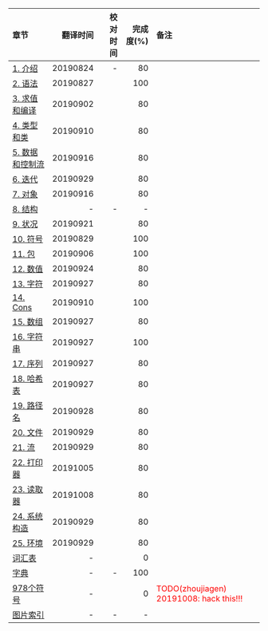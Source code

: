 
|章节|翻译时间|校对时间| 完成度(%) | 备注|
|:-----------------------------|----:|----:|----:|:-------------------|
|[1. 介绍](01-Introduction.md)| 20190824 | - | 80 | |
|[2. 语法](02-Syntax.md)| 20190827 |  | 100 | |
|[3. 求值和编译](03-Evaluation-and-Compilation.md)| 20190902 |  | 80 | |
|[4. 类型和类](04-Types-and-Classes.md)| 20190910 |  | 80 | |
|[5. 数据和控制流](05-Data-and-Control-Flow.md)| 20190916 |  | 80 | |
|[6. 迭代](06-Iteration.md)| 20190929 |  | 80 | |
|[7. 对象](07-Objects.md)| 20190916 |  | 80 | |
|[8. 结构](08-Structures.md)| - | - | - | |
|[9. 状况](09-Conditions.md)| 20190921 |  | 80 | |
|[10. 符号](10-Symbols.md)| 20190829 |  | 100 | |
|[11. 包](11-Packages.md)| 20190906 |  | 100 | |
|[12. 数值](12-Numbers.md)| 20190924 |  | 80 | |
|[13. 字符](13-Characters.md)| 20190927 |  | 80 | |
|[14. Cons](14-Conses.md)| 20190910 |  | 100 | |
|[15. 数组](15-Arrays.md)| 20190927 |  | 80 | |
|[16. 字符串](16-Strings.md)| 20190927 |  | 100 | |
|[17. 序列](17-Sequences.md)| 20190927 |  | 80 | |
|[18. 哈希表](18-Hash-Tables.md)| 20190927 |  | 80 | |
|[19. 路径名](19-Filenames.md)| 20190928 |  | 80 | |
|[20. 文件](20-Files.md)| 20190929 |  | 80 | |
|[21. 流](21-Streams.md)| 20190929 |  | 80 | |
|[22. 打印器](22-Printer.md)| 20191005 |  | 80 | |
|[23. 读取器](23-Reader.md)| 20191008 |  | 80 | |
|[24. 系统构造](24-System-Construction.md)| 20190929 |  | 80 | |
|[25. 环境](25-Environment.md)| 20190929 |  | 80 | |
|[词汇表](Glossary.md)| - |  | 0 | |
|[字典](Dictionary.md)| - | - | 100 | |
|[978个符号](Symbols.md)| - |  | 0 | <font color="red">TODO(zhoujiagen) 20191008: hack this!!!</font> |
|[图片索引](Figures-index.md)| - | - | - | |
